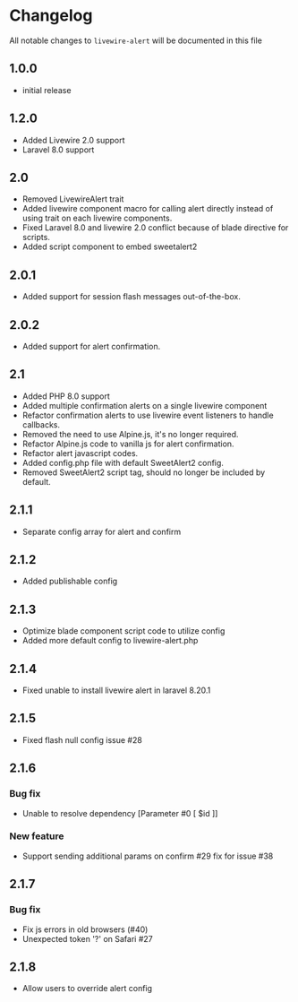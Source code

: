 # Changelog

All notable changes to `livewire-alert` will be documented in this file

## 1.0.0

-   initial release

## 1.2.0

-   Added Livewire 2.0 support
-   Laravel 8.0 support

## 2.0
- Removed LivewireAlert trait
- Added livewire component macro for calling alert directly instead of using trait on each livewire components.
- Fixed Laravel 8.0 and livewire 2.0 conflict because of blade directive for scripts.
- Added script component to embed sweetalert2

## 2.0.1
- Added support for session flash messages out-of-the-box.

## 2.0.2
- Added support for alert confirmation.

## 2.1
- Added PHP 8.0 support
- Added multiple confirmation alerts on a single livewire component
- Refactor confirmation alerts to use livewire event listeners to handle callbacks.
- Removed the need to use Alpine.js, it's no longer required.
- Refactor Alpine.js code to vanilla js for alert confirmation.
- Refactor alert javascript codes.
- Added config.php file with default SweetAlert2 config.
- Removed SweetAlert2 script tag, should no longer be included by default.

## 2.1.1
- Separate config array for alert and confirm

## 2.1.2
- Added publishable config

## 2.1.3
- Optimize blade component script code to utilize config
- Added more default config to livewire-alert.php

## 2.1.4
- Fixed unable to install livewire alert in laravel 8.20.1

## 2.1.5
- Fixed flash null config issue #28

## 2.1.6
### Bug fix
- Unable to resolve dependency [Parameter #0 [ <required> $id ]]

### New feature
- Support sending additional params on confirm #29 fix for issue #38

## 2.1.7
### Bug fix
- Fix js errors in old browsers (#40) 
- Unexpected token '?' on Safari #27

## 2.1.8
- Allow users to override alert config


